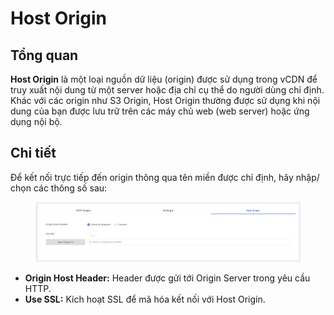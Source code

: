 # Host Origin

## Tổng quan

**Host Origin** là một loại nguồn dữ liệu (origin) được sử dụng trong vCDN để truy xuất nội dung từ một server hoặc địa chỉ cụ thể do người dùng chỉ định. Khác với các origin như S3 Origin, Host Origin thường được sử dụng khi nội dung của bạn được lưu trữ trên các máy chủ web (web server) hoặc ứng dụng nội bộ.

## Chi tiết

Để kết nối trực tiếp đến origin thông qua tên miền được chỉ định, hãy nhập/ chọn các thông số sau:&#x20;

<figure><img src="../../../.gitbook/assets/image (12) (1).png" alt=""><figcaption></figcaption></figure>

* **Origin Host Header:** Header được gửi tới Origin Server trong yêu cầu HTTP.
* **Use SSL:** Kích hoạt SSL để mã hóa kết nối với Host Origin.
